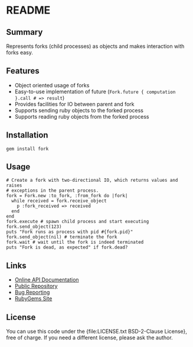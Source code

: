 README
======


Summary
-------
Represents forks (child processes) as objects and makes interaction with forks easy.


Features
--------

* Object oriented usage of forks
* Easy-to-use implementation of future (`Fork.future { computation }.call # => result`)
* Provides facilities for IO between parent and fork
* Supports sending ruby objects to the forked process
* Supports reading ruby objects from the forked process


Installation
------------
`gem install fork`


Usage
-----

    # Create a fork with two-directional IO, which returns values and raises
    # exceptions in the parent process.
    fork = Fork.new :to_fork, :from_fork do |fork|
      while received = fork.receive_object
        p :fork_received => received
      end
    end
    fork.execute # spawn child process and start executing
    fork.send_object(123)
    puts "Fork runs as process with pid #{fork.pid}"
    fork.send_object(nil) # terminate the fork
    fork.wait # wait until the fork is indeed terminated
    puts "Fork is dead, as expected" if fork.dead?


Links
-----

* [Online API Documentation](http://rdoc.info/github/apeiros/fork/)
* [Public Repository](https://github.com/apeiros/fork)
* [Bug Reporting](https://github.com/apeiros/fork/issues)
* [RubyGems Site](https://rubygems.org/gems/fork)


License
-------

You can use this code under the {file:LICENSE.txt BSD-2-Clause License}, free of charge.
If you need a different license, please ask the author.
